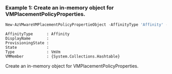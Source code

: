 ### Example 1: Create an in-memory object for VMPlacementPolicyProperties.
```powershell
New-AzVMwareVMPlacementPolicyPropertieObject -AffinityType 'Affinity' -VMMember @{"test"="test"}
```
```output
AffinityType      : Affinity
DisplayName       : 
ProvisioningState : 
State             : 
Type              : VmVm
VMMember          : {System.Collections.Hashtable}
```

Create an in-memory object for VMPlacementPolicyProperties.